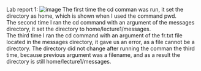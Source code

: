 Lab report 1:
![image](https://github.com/adutt1010/cse15l-lab-reports/assets/146874656/49525fbe-5c5a-4f28-a49e-04afa1867ac9)
The first time the cd comman was run, it set the directory as home, which is shown when I used the command pwd.  
The second time I ran the cd command with an argument of the messages directory, it set the directory to home/lecture1/messages.  
The third time I ran the cd command with an argument of the fr.txt file located in the messages directory, it gave us an error, as a file cannot be a directory. The directory did not change after running the comman the third time, because previous argument was a filename, and as a result the directory is still home/lecture1/messages.
